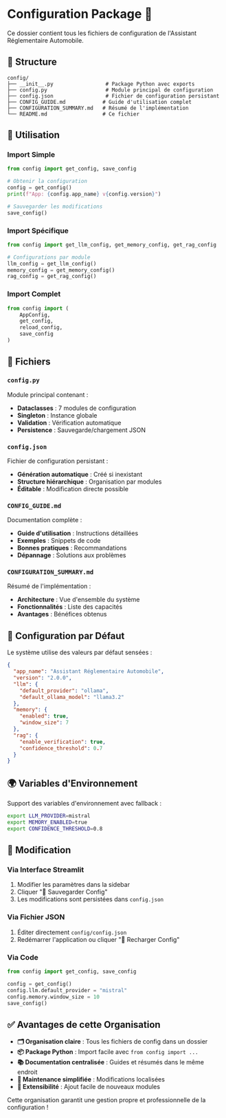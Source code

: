 # Configuration Package 📁

Ce dossier contient tous les fichiers de configuration de l'Assistant Réglementaire Automobile.

## 📂 Structure

```
config/
├── __init__.py                 # Package Python avec exports
├── config.py                   # Module principal de configuration
├── config.json                 # Fichier de configuration persistant
├── CONFIG_GUIDE.md            # Guide d'utilisation complet
├── CONFIGURATION_SUMMARY.md   # Résumé de l'implémentation
└── README.md                  # Ce fichier
```

## 🚀 Utilisation

### Import Simple
```python
from config import get_config, save_config

# Obtenir la configuration
config = get_config()
print(f"App: {config.app_name} v{config.version}")

# Sauvegarder les modifications
save_config()
```

### Import Spécifique
```python
from config import get_llm_config, get_memory_config, get_rag_config

# Configurations par module
llm_config = get_llm_config()
memory_config = get_memory_config()
rag_config = get_rag_config()
```

### Import Complet
```python
from config import (
    AppConfig,
    get_config,
    reload_config,
    save_config
)
```

## 📄 Fichiers

### `config.py`
Module principal contenant :
- **Dataclasses** : 7 modules de configuration
- **Singleton** : Instance globale
- **Validation** : Vérification automatique
- **Persistence** : Sauvegarde/chargement JSON

### `config.json`
Fichier de configuration persistant :
- **Génération automatique** : Créé si inexistant
- **Structure hiérarchique** : Organisation par modules
- **Éditable** : Modification directe possible

### `CONFIG_GUIDE.md`
Documentation complète :
- **Guide d'utilisation** : Instructions détaillées
- **Exemples** : Snippets de code
- **Bonnes pratiques** : Recommandations
- **Dépannage** : Solutions aux problèmes

### `CONFIGURATION_SUMMARY.md`
Résumé de l'implémentation :
- **Architecture** : Vue d'ensemble du système
- **Fonctionnalités** : Liste des capacités
- **Avantages** : Bénéfices obtenus

## 🔧 Configuration par Défaut

Le système utilise des valeurs par défaut sensées :

```json
{
  "app_name": "Assistant Réglementaire Automobile",
  "version": "2.0.0",
  "llm": {
    "default_provider": "ollama",
    "default_ollama_model": "llama3.2"
  },
  "memory": {
    "enabled": true,
    "window_size": 7
  },
  "rag": {
    "enable_verification": true,
    "confidence_threshold": 0.7
  }
}
```

## 🌍 Variables d'Environnement

Support des variables d'environnement avec fallback :

```bash
export LLM_PROVIDER=mistral
export MEMORY_ENABLED=true
export CONFIDENCE_THRESHOLD=0.8
```

## 📝 Modification

### Via Interface Streamlit
1. Modifier les paramètres dans la sidebar
2. Cliquer "💾 Sauvegarder Config"
3. Les modifications sont persistées dans `config.json`

### Via Fichier JSON
1. Éditer directement `config/config.json`
2. Redémarrer l'application ou cliquer "🔄 Recharger Config"

### Via Code
```python
from config import get_config, save_config

config = get_config()
config.llm.default_provider = "mistral"
config.memory.window_size = 10
save_config()
```

## ✅ Avantages de cette Organisation

- **🗂️ Organisation claire** : Tous les fichiers de config dans un dossier
- **📦 Package Python** : Import facile avec `from config import ...`
- **📚 Documentation centralisée** : Guides et résumés dans le même endroit
- **🔄 Maintenance simplifiée** : Modifications localisées
- **🚀 Extensibilité** : Ajout facile de nouveaux modules

Cette organisation garantit une gestion propre et professionnelle de la configuration ! 